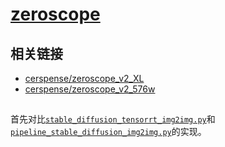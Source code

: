 # [zeroscope](https://huggingface.co/cerspense)

## 相关链接

* [cerspense/zeroscope_v2_XL](https://huggingface.co/cerspense/zeroscope_v2_XL)
* [cerspense/zeroscope_v2_576w](https://huggingface.co/cerspense/zeroscope_v2_576w)

## 

首先对比[`stable_diffusion_tensorrt_img2img.py`](https://github.com/huggingface/diffusers/blob/main/examples/community/stable_diffusion_tensorrt_img2img.py)和[`pipeline_stable_diffusion_img2img.py`](https://github.com/huggingface/diffusers/blob/716286f19ddd9eb417113e064b538706884c8e73/src/diffusers/pipelines/stable_diffusion/pipeline_stable_diffusion_img2img.py#L92)的实现。

